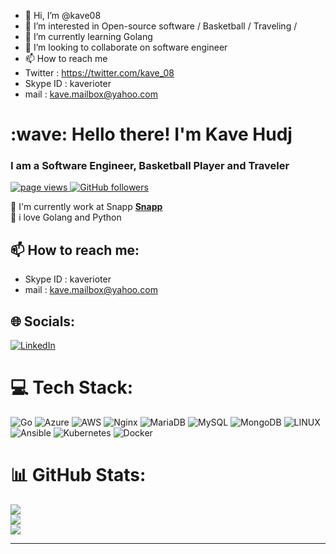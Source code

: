 - 👋 Hi, I’m @kave08
- 👀 I’m interested in Open-source software / Basketball / Traveling /
- 🌱 I’m currently learning Golang
- 💞️ I’m looking to collaborate on software engineer
- 📫 How to reach me 
-   Twitter : https://twitter.com/kave_08 
-   Skype ID : kaverioter 
-   mail : kave.mailbox@yahoo.com
<!---
kave08/kave08 is a ✨ special ✨ repository because its `README.md` (this file) appears on your GitHub profile.
You can click the Preview link to take a look at your changes.
--->

<h1 align="left" >:wave: Hello there! I'm Kave Hudj</h1>
<h3 align="left">I am a Software Engineer, Basketball Player and Traveler  </h3>


<p align="left">
  <a href="https://github.com/kave08/kave08">
    <img src="https://komarev.com/ghpvc/?username=kave08" alt="page views" />
  </a>
  <a href="https://github.com/kave08?tab=followers">
    <img alt="GitHub followers" src="https://img.shields.io/github/followers/kave08?color=green&logo=github">
  </a>
</p>

🏢  I'm currently work at Snapp  **[Snapp](https://snapp.ir/)** <br>🌱   i love Golang and Python <br>

## 📫 How to reach me:
-   Skype ID : kaverioter 
-   mail : kave.mailbox@yahoo.com

## 🌐 Socials:
[![LinkedIn](https://img.shields.io/badge/LinkedIn-%230077B5.svg?logo=linkedin&logoColor=white)](https://linkedin.com/in/https://www.linkedin.com/in/kave-08/) 

# 💻 Tech Stack:
![Go](https://img.shields.io/badge/go-%2300ADD8.svg?style=for-the-badge&logo=go&logoColor=white) ![Azure](https://img.shields.io/badge/azure-%230072C6.svg?style=for-the-badge&logo=azure-devops&logoColor=white) ![AWS](https://img.shields.io/badge/AWS-%23FF9900.svg?style=for-the-badge&logo=amazon-aws&logoColor=white)  ![Nginx](https://img.shields.io/badge/nginx-%23009639.svg?style=for-the-badge&logo=nginx&logoColor=white) ![MariaDB](https://img.shields.io/badge/MariaDB-003545?style=for-the-badge&logo=mariadb&logoColor=white) ![MySQL](https://img.shields.io/badge/mysql-%2300f.svg?style=for-the-badge&logo=mysql&logoColor=white) ![MongoDB](https://img.shields.io/badge/MongoDB-%234ea94b.svg?style=for-the-badge&logo=mongodb&logoColor=white) ![LINUX](https://img.shields.io/badge/Linux-FCC624?style=for-the-badge&logo=linux&logoColor=black) ![Ansible](https://img.shields.io/badge/ansible-%231A1918.svg?style=for-the-badge&logo=ansible&logoColor=white) ![Kubernetes](https://img.shields.io/badge/kubernetes-%23326ce5.svg?style=for-the-badge&logo=kubernetes&logoColor=white) ![Docker](https://img.shields.io/badge/docker-%230db7ed.svg?style=for-the-badge&logo=docker&logoColor=white)
# 📊 GitHub Stats:
![](https://github-readme-stats.vercel.app/api?username=kave08&theme=synthwave&hide_border=false&include_all_commits=false&count_private=false)<br/>
![](https://github-readme-streak-stats.herokuapp.com/?user=kave08&theme=synthwave&hide_border=false)<br/>
![](https://github-readme-stats.vercel.app/api/top-langs/?username=kave08&theme=synthwave&hide_border=false&include_all_commits=false&count_private=false&layout=compact)

---


<!-- Proudly created with GPRM ( https://gprm.itsvg.in ) -->

